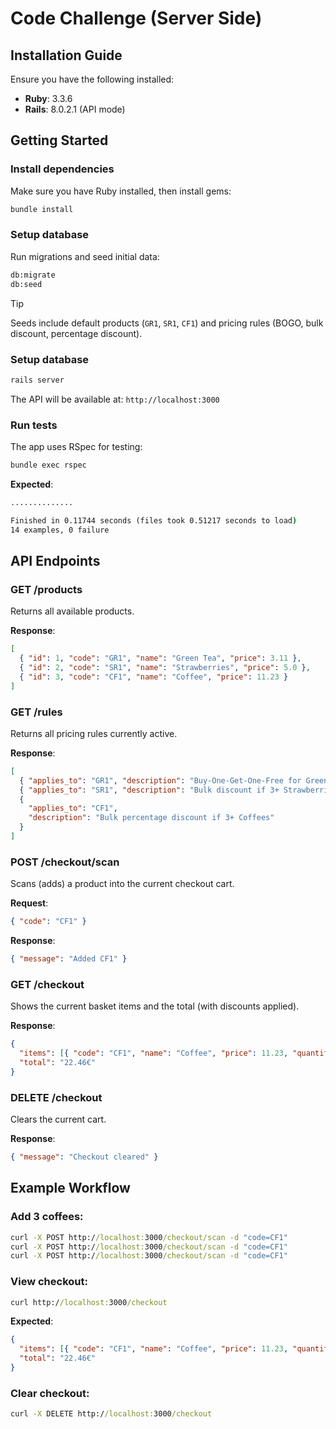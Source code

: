 # Code Challenge (Server Side)

## Installation Guide

Ensure you have the following installed:

- **Ruby**: 3.3.6
- **Rails**: 8.0.2.1 (API mode)

## Getting Started

### Install dependencies

Make sure you have Ruby installed, then install gems:

```cmd
bundle install
```

### Setup database

Run migrations and seed initial data:

```cmd
db:migrate
db:seed
```

> [!TIP]
> Seeds include default products (`GR1`, `SR1`, `CF1`) and pricing rules (BOGO, bulk discount, percentage discount).

### Setup database

```cmd
rails server
```

The API will be available at: `http://localhost:3000`

### Run tests

The app uses RSpec for testing:

```cmd
bundle exec rspec
```

**Expected**:

```cmd
..............

Finished in 0.11744 seconds (files took 0.51217 seconds to load)
14 examples, 0 failure
```

## API Endpoints

### GET /products

Returns all available products.

**Response**:

```json
[
  { "id": 1, "code": "GR1", "name": "Green Tea", "price": 3.11 },
  { "id": 2, "code": "SR1", "name": "Strawberries", "price": 5.0 },
  { "id": 3, "code": "CF1", "name": "Coffee", "price": 11.23 }
]
```

### GET /rules

Returns all pricing rules currently active.

**Response**:

```json
[
  { "applies_to": "GR1", "description": "Buy-One-Get-One-Free for Green Tea" },
  { "applies_to": "SR1", "description": "Bulk discount if 3+ Strawberries" },
  {
    "applies_to": "CF1",
    "description": "Bulk percentage discount if 3+ Coffees"
  }
]
```

### POST /checkout/scan

Scans (adds) a product into the current checkout cart.

**Request**:

```json
{ "code": "CF1" }
```

**Response**:

```json
{ "message": "Added CF1" }
```

### GET /checkout

Shows the current basket items and the total (with discounts applied).

**Response**:

```json
{
  "items": [{ "code": "CF1", "name": "Coffee", "price": 11.23, "quantity": 3 }],
  "total": "22.46€"
}
```

### DELETE /checkout

Clears the current cart.

**Response**:

```json
{ "message": "Checkout cleared" }
```

## Example Workflow

### Add 3 coffees:

```cmd
curl -X POST http://localhost:3000/checkout/scan -d "code=CF1"
curl -X POST http://localhost:3000/checkout/scan -d "code=CF1"
curl -X POST http://localhost:3000/checkout/scan -d "code=CF1"
```

### View checkout:

```cmd
curl http://localhost:3000/checkout
```

**Expected**:

```json
{
  "items": [{ "code": "CF1", "name": "Coffee", "price": 11.23, "quantity": 3 }],
  "total": "22.46€"
}
```

### Clear checkout:

```cmd
curl -X DELETE http://localhost:3000/checkout
```
